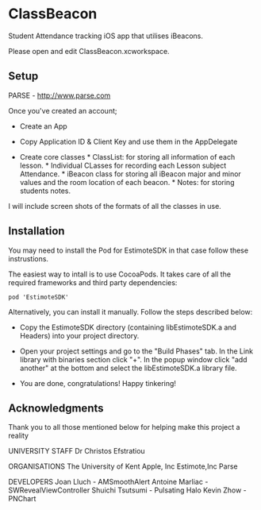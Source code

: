 # ClassBeacon
Student Attendance tracking iOS app that utilises iBeacons.

Please open and edit ClassBeacon.xcworkspace.

Setup
-------

PARSE - http://www.parse.com

Once you've created an account;

* Create an App

* Copy Application ID & Client Key and use them in the AppDelegate
* Create core classes
                    * ClassList: for storing all information of each lesson.
                    * Individual CLasses for recording each Lesson subject Attendance.
                    * iBeacon class for storing all iBeacon major and minor values and the room location of each beacon.
                    * Notes: for storing students notes.

I will include screen shots of the formats of all the classes in use.


Installation
-------
You may need to install the Pod for EstimoteSDK in that case follow these instrustions.


The easiest way to intall is to use CocoaPods. It takes care of all the required frameworks and third party dependencies:

```
pod 'EstimoteSDK'
```

Alternatively, you can install it manually. Follow the steps described below:

* Copy the EstimoteSDK directory (containing libEstimoteSDK.a and Headers) into your project directory.

* Open your project settings and go to the "Build Phases" tab. In the Link library with binaries section click "+". In the popup window click "add another" at the bottom and select the libEstimoteSDK.a library file.

* You are done, congratulations! Happy tinkering!


Acknowledgments
--------
Thank you to all those mentioned below for helping make this project a reality

UNIVERSITY STAFF
Dr Christos Efstratiou

ORGANISATIONS
The University of Kent 
Apple, Inc 
Estimote,Inc
Parse

DEVELOPERS
Joan Lluch - AMSmoothAlert
Antoine Marliac - SWRevealViewController 
Shuichi Tsutsumi - Pulsating Halo
Kevin Zhow - PNChart 
